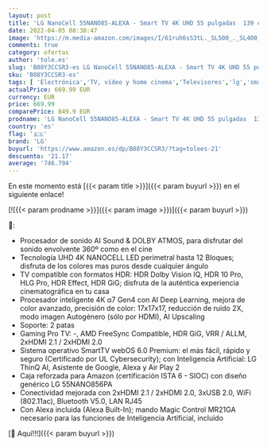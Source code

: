 ```yaml
---
layout: post
title: 'LG NanoCell 55NANO85-ALEXA - Smart TV 4K UHD 55 pulgadas  139 cm   Inteligencia Artificial  100% HDR  HLG  HDMI 2.1  USB 2.0  Bluetooth 5.0  WiFi'
date: 2022-04-05 08:30:47
image: 'https://m.media-amazon.com/images/I/61ruh6sS3tL._SL500_._SL400_.jpg'
comments: true
category: ofertas
author: 'tole.es'
slug: 'B08Y3CCSR3-es LG NanoCell 55NANO85-ALEXA - Smart TV 4K UHD 55 pulgadas...'
sku: 'B08Y3CCSR3-es'
tags: [ 'Electrónica','TV, vídeo y home cinema','Televisores','lg','smart','tv', ]
actualPrice: 669.99 EUR
currency: EUR
price: 669.99
comparePrice: 849.9 EUR
prodname: 'LG NanoCell 55NANO85-ALEXA - Smart TV 4K UHD 55 pulgadas  139 cm   Inteligencia Artificial  100% HDR  HLG  HDMI 2.1  USB 2.0  Bluetooth 5.0  WiFi'
country: 'es'
flag: '🇪🇸'
brand: 'LG'
buyurl: 'https://www.amazon.es/dp/B08Y3CCSR3/?tag=tolees-21'
descuento: '21.17'
average: '746.794'
---
```


En este momento está [{{< param title >}}]({{< param buyurl >}}) en el siguiente enlace!

[![{{< param prodname >}}]({{< param image >}})]({{< param buyurl >}})

🔎:

- Procesador de sonido AI Sound & DOLBY ATMOS, para disfrutar del sonido envolvente 360º como en el cine
- Tecnología UHD 4K NANOCELL LED perimetral hasta 12 Bloques; disfruta de los colores mas puros desde cualquier ángulo
- TV compatible con formatos HDR: HDR Dolby Vision IQ, HDR 10 Pro, HLG Pro, HDR Effect, HDR GiG; disfruta de la auténtica experiencia cinematográfica en tu casa
- Procesador inteligente 4K α7 Gen4 con AI Deep Learning, mejora de color avanzado, precisión de color: 17x17x17, reducción de ruido 2X, modo imagen Autogénero (sólo por HDMI), AI Upscaling
- Soporte: 2 patas
- Gaming Pro TV: -, AMD FreeSync Compatible, HDR GiG, VRR / ALLM, 2xHDMI 2.1 / 2xHDMI 2.0
- Sistema operativo SmartTV webOS 6.0 Premium: el más fácil, rápido y seguro (Certificado por UL Cybersecurity); con Inteligencia Artificial: LG ThinQ AI, Asistente de Google, Alexa y Air Play 2
- Caja reforzada para Amazon (certificación ISTA 6 - SIOC) con diseño genérico LG 55NANO856PA
- Conectividad mejorada con 2xHDMI 2.1 / 2xHDMI 2.0, 3xUSB 2.0, WiFi (802.11ac), Bluetooth V5.0, LAN RJ45
- Con Alexa incluida (Alexa Built-In); mando Magic Control MR21GA necesario para las funciones de Inteligencia Artificial, incluido

[🛒 Aquí!!!]({{< param buyurl >}})
